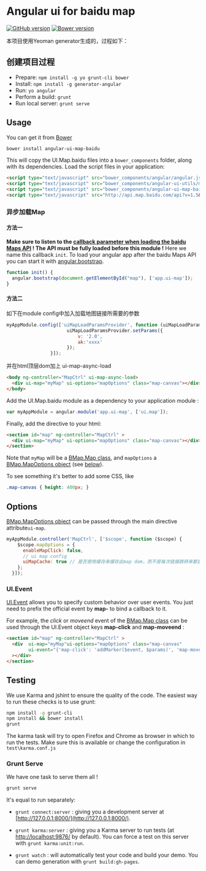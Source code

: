 # Angular ui for baidu map  
[![GitHub version](https://badge.fury.io/gh/anypossiblew%2Fui-map-baidu.svg)](http://badge.fury.io/gh/anypossiblew%2Fui-map-baidu)
[![Bower version](https://badge.fury.io/bo/angular-ui-map-baidu.png)](http://badge.fury.io/bo/angular-ui-map-baidu)  

本项目使用Yeoman generator生成的，过程如下：
## 创建项目过程
- Prepare: `npm install -g yo grunt-cli bower`
- Install: `npm install -g generator-angular`
- Run: `yo angular`
- Perform a build: `grunt`
- Run local server: `grunt serve`

## Usage
You can get it from [Bower](http://bower.io/)

```sh
bower install angular-ui-map-baidu
```

This will copy the UI.Map.baidu files into a `bower_components` folder, along with its dependencies. Load the script files in your application:

```html
<script type="text/javascript" src="bower_components/angular/angular.js"></script>
<script type="text/javascript" src="bower_components/angular-ui-utils/modules/event/event.js "></script>
<script type="text/javascript" src="bower_components/angular-ui-map-baidu/ui-map.js"></script>
<script type="text/javascript" src="http://api.map.baidu.com/api?v=1.5&ak=您的密钥"></script>
```

### 异步加载Map
#### 方法一
__Make sure to listen to the [callback parameter when loading the baidu Maps API](http://developer.baidu.com/map/jsdevelop-1.htm#.E5.BC.82.E6.AD.A5.E5.8A.A0.E8.BD.BD) !
The API must be fully loaded before this module !__
Here we name this callback `init`. To load your angular app after the baidu Maps API you can start it with [angular.bootstrap](http://docs.angularjs.org/api/angular.bootstrap).

```javascript
function init() {
  angular.bootstrap(document.getElementById("map"), ['app.ui-map']);
}
```
#### 方法二
如下在module config中加入加载地图链接所需要的参数
```javascript
myAppModule.config(['uiMapLoadParamsProvider', function (uiMapLoadParamsProvider) {
                      uiMapLoadParamsProvider.setParams({
                          v: '2.0',
                          ak:'xxxx'
                      });
                }]);
```
并在html顶层dom加上 ui-map-async-load
```html
<body ng-controller="MapCtrl" ui-map-async-load>
  <div ui-map="myMap" ui-options="mapOptions" class="map-canvas"></div>
</body>
```


Add the UI.Map.baidu module as a dependency to your application module :

```javascript
var myAppModule = angular.module('app.ui-map', ['ui.map']);
```

Finally, add the directive to your html:

```html
<section id="map" ng-controller="MapCtrl" >
  <div ui-map="myMap" ui-options="mapOptions" class="map-canvas"></div>
</section>
```
Note that `myMap` will be a [BMap.Map class](http://developer.baidu.com/map/reference/index.php?title=Class:%E6%A0%B8%E5%BF%83%E7%B1%BB/Map), and `mapOptions` a [BMap.MapOptions object](http://developer.baidu.com/map/reference/index.php?title=Class:%E6%A0%B8%E5%BF%83%E7%B1%BB/MapOptions) (see [below](#options)).

To see something it's better to add some CSS, like

```css
.map-canvas { height: 400px; }
```

## Options

[BMap.MapOptions object](http://developer.baidu.com/map/reference/index.php?title=Class:%E6%A0%B8%E5%BF%83%E7%B1%BB/MapOptions) can be passed through the main directive attribute`ui-map`.

```javascript
myAppModule.controller('MapCtrl', ['$scope', function ($scope) {
    $scope.mapOptions = {
      enableMapClick: false,
      // ui map config
      uiMapCache: true // 是否使用缓存来缓存此map dom，而不是每次链接跳转来都重新创建
    };
  }]);
```

### UI.Event

[UI.Event](http://angular-ui.github.io/ui-utils/#/event) allows you to specify custom behavior over user events. You just need to prefix the official event by __map-__ to bind a callback to it.

For example, the _click_ or *moveend* event of the [BMap.Map class](http://developer.baidu.com/map/reference/index.php?title=Class:%E6%A0%B8%E5%BF%83%E7%B1%BB/Map) can be used through the UI.Event object keys __map-click__ and **map-moveend** :

```html
<section id="map" ng-controller="MapCtrl" >
  <div  ui-map="myMap"ui-options="mapOptions" class="map-canvas"
        ui-event="{'map-click': 'addMarker($event, $params)', 'map-moveend': 'setZoomMessage(myMap.getZoom())' }"
  ></div>
</section>
```


## Testing

We use Karma and jshint to ensure the quality of the code.  The easiest way to run these checks is to use grunt:

```sh
npm install -g grunt-cli
npm install && bower install
grunt
```

The karma task will try to open Firefox and Chrome as browser in which to run the tests.  Make sure this is available or change the configuration in `test\karma.conf.js`


### Grunt Serve

We have one task to serve them all !

```sh
grunt serve
```

It's equal to run separately:

* `grunt connect:server` : giving you a development server at [http://127.0.0.1:8000/](http://127.0.0.1:8000/).

* `grunt karma:server` : giving you a Karma server to run tests (at [http://localhost:9876/](http://localhost:9876/) by default). You can force a test on this server with `grunt karma:unit:run`.

* `grunt watch` : will automatically test your code and build your demo.  You can demo generation with `grunt build:gh-pages`.
